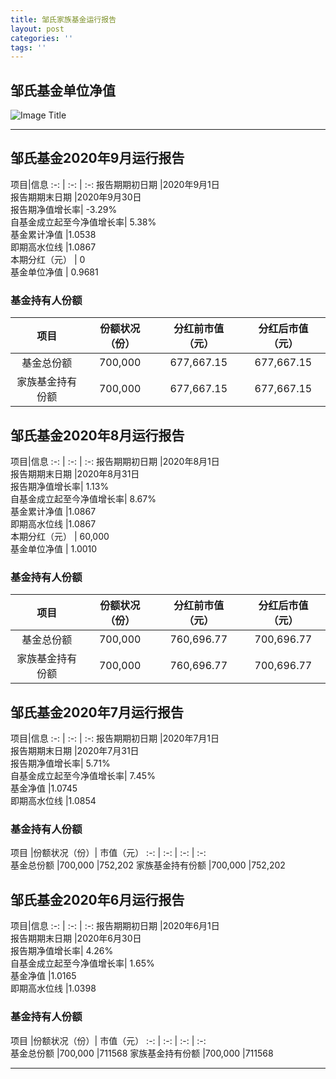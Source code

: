 ```yaml
---
title: 邹氏家族基金运行报告
layout: post
categories: ''
tags: ''
---
```

## 邹氏基金单位净值

![Image Title](http://value999.com/12345.JPG)

***

## 邹氏基金2020年9月运行报告


项目|信息
:-: | :-: | :-:
报告期期初日期	|2020年9月1日 <br>
报告期期末日期	|2020年9月30日 <br>
报告期净值增长率|	-3.29%<br>
自基金成立起至今净值增长率|	5.38%<br>
基金累计净值	|1.0538<br>
即期高水位线	|1.0867<br>
本期分红（元） | 0<br>
基金单位净值  | 0.9681<br>

### 基金持有人份额

项目	|份额状况（份）|	分红前市值（元）|分红后市值（元）
:-: | :-: | :-: | :-:  
基金总份额	 |700,000	 	 |677,667.15 |677,667.15 
家族基金持有份额	 |700,000	 	 |677,667.15 |677,667.15 


## 邹氏基金2020年8月运行报告


项目|信息
:-: | :-: | :-:
报告期期初日期	|2020年8月1日 <br>
报告期期末日期	|2020年8月31日 <br>
报告期净值增长率|	1.13%<br>
自基金成立起至今净值增长率|	8.67%<br>
基金累计净值	|1.0867<br>
即期高水位线	|1.0867<br>
本期分红（元） | 60,000<br>
基金单位净值  | 1.0010<br>

### 基金持有人份额

项目	|份额状况（份）|	分红前市值（元）|分红后市值（元）
:-: | :-: | :-: | :-:  
基金总份额	 |700,000	 	 |760,696.77 |700,696.77 
家族基金持有份额	 |700,000	 	|760,696.77 |700,696.77 


## 邹氏基金2020年7月运行报告


项目|信息
:-: | :-: | :-:
报告期期初日期	|2020年7月1日 <br>
报告期期末日期	|2020年7月31日 <br>
报告期净值增长率|	5.71%<br>
自基金成立起至今净值增长率|	7.45%<br>
基金净值	|1.0745<br>
即期高水位线	|1.0854<br>

### 基金持有人份额

项目	|份额状况（份）|	市值（元）
:-: | :-: | :-: | :-:  
基金总份额	 |700,000	 	 |752,202
家族基金持有份额	 |700,000	 	|752,202


## 邹氏基金2020年6月运行报告


项目|信息
:-: | :-: | :-:
报告期期初日期	|2020年6月1日 <br>
报告期期末日期	|2020年6月30日 <br>
报告期净值增长率|	4.26%<br>
自基金成立起至今净值增长率|	1.65%<br>
基金净值	|1.0165<br>
即期高水位线	|1.0398<br>

### 基金持有人份额

项目	|份额状况（份）|	市值（元）
:-: | :-: | :-: | :-:  
基金总份额	 |700,000	 	 |711568
家族基金持有份额	 |700,000	 	|711568


***